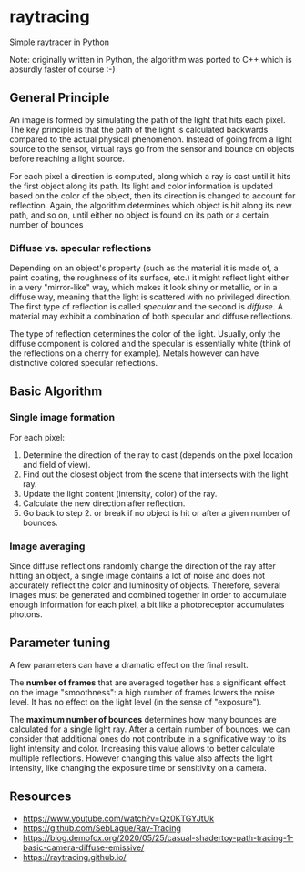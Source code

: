 # raytracing
Simple raytracer in Python

Note: originally written in Python, the algorithm was ported to C++ which is absurdly faster of course :-)

## General Principle

An image is formed by simulating the path of the light that hits each pixel. The key principle is that the path of the light is calculated backwards compared to the actual physical phenomenon. Instead of going from a light source to the sensor, virtual rays go from the sensor and bounce on objects before reaching a light source.

For each pixel a direction is computed, along which a ray is cast until it hits the first object along its path. Its light and color information is updated based on the color of the object, then its direction is changed to account for reflection. Again, the algorithm determines which object is hit along its new path, and so on, until either no object is found on its path or a certain number of bounces 

### Diffuse vs. specular reflections

Depending on an object's property (such as the material it is made of, a paint coating, the roughness of its surface, etc.) it might reflect light either in a very "mirror-like" way, which makes it look shiny or metallic, or in a diffuse way, meaning that the light is scattered with no privileged direction. The first type of reflection is called *specular* and the second is *diffuse*. A material may exhibit a combination of both specular and diffuse reflections.

The type of reflection determines the color of the light. Usually, only the diffuse component is colored and the specular is essentially white (think of the reflections on a cherry for example). Metals however can have distinctive colored specular reflections.

## Basic Algorithm

### Single image formation

For each pixel:
1. Determine the direction of the ray to cast (depends on the pixel location and field of view).
2. Find out the closest object from the scene that intersects with the light ray.
3. Update the light content (intensity, color) of the ray.
4. Calculate the new direction after reflection.
5. Go back to step 2. or break if no object is hit or after a given number of bounces.

### Image averaging

Since diffuse reflections randomly change the direction of the ray after hitting an object, a single image contains a lot of noise and does not accurately reflect the color and luminosity of objects. Therefore, several images must be generated and combined together in order to accumulate enough information for each pixel, a bit like a photoreceptor accumulates photons.

## Parameter tuning

A few parameters can have a dramatic effect on the final result.

The **number of frames** that are averaged together has a significant effect on the image "smoothness": a high number of frames lowers the noise level. It has no effect on the light level (in the sense of "exposure").

The **maximum number of bounces** determines how many bounces are calculated for a single light ray. After a certain number of bounces, we can consider that additional ones do not contribute in a significative way to its light intensity and color. Increasing this value allows to better calculate multiple reflections. However changing this value also affects the light intensity, like changing the exposure time or sensitivity on a camera.

## Resources

* https://www.youtube.com/watch?v=Qz0KTGYJtUk
* https://github.com/SebLague/Ray-Tracing
* https://blog.demofox.org/2020/05/25/casual-shadertoy-path-tracing-1-basic-camera-diffuse-emissive/
* https://raytracing.github.io/
